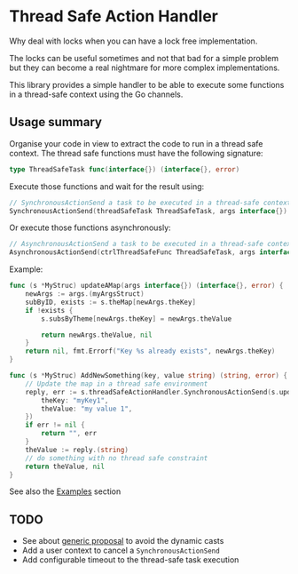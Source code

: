 Thread Safe Action Handler
==========================

Why deal with locks when you can have a lock free implementation.

The locks can be useful sometimes and not that bad for a simple problem but they can become a real nightmare 
for more complex implementations.


This library provides a simple handler to be able to execute some functions in a thread-safe context
using the Go channels.

Usage summary
-------------

Organise your code in view to extract the code to run in a thread safe context.
The thread safe functions must have the following signature:
```go
type ThreadSafeTask func(interface{}) (interface{}, error)
```

Execute those functions and wait for the result using:

```go
// SynchronousActionSend a task to be executed in a thread-safe context
SynchronousActionSend(threadSafeTask ThreadSafeTask, args interface{}) (interface{}, error)
```

Or execute those functions asynchronously:

```go
// AsynchronousActionSend a task to be executed in a thread-safe context
AsynchronousActionSend(ctrlThreadSafeFunc ThreadSafeTask, args interface{})
```

Example:
```go
func (s *MyStruc) updateAMap(args interface{}) (interface{}, error) {
	newArgs := args.(myArgsStruct)
	subByID, exists := s.theMap[newArgs.theKey]
	if !exists {
		s.subsByTheme[newArgs.theKey] = newArgs.theValue

	    return newArgs.theValue, nil
	}
	return nil, fmt.Errorf("Key %s already exists", newArgs.theKey)
}

func (s *MyStruc) AddNewSomething(key, value string) (string, error) {
	// Update the map in a thread safe environment
	reply, err := s.threadSafeActionHandler.SynchronousActionSend(s.updateAMap, myArgsStruct{
        theKey: "myKey1",
        theValue: "my value 1",
    })
	if err != nil {
		return "", err
	}
	theValue := reply.(string)
	// do something with no thread safe constraint
	return theValue, nil
}
```

See also the [Examples](./examples) section


TODO
-----

- See about [generic proposal](https://go.googlesource.com/proposal/+/master/design/go2draft-contracts.md) to avoid the dynamic casts
- Add a user context to cancel a `SynchronousActionSend`
- Add configurable timeout to the thread-safe task execution